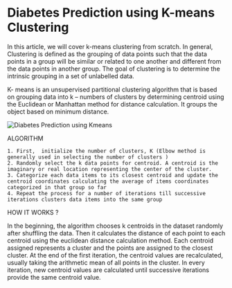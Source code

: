 <h1> Diabetes Prediction using K-means Clustering </h1>

In this article, we will cover k-means clustering from scratch. In general, Clustering is defined as the grouping of data points such that the data points in a group will be similar or related to one another and different from the data points in another group. The goal of clustering is to determine the intrinsic grouping in a set of unlabelled data.

K- means is an unsupervised partitional clustering algorithm that is based on grouping data into k – numbers of clusters by determining centroid using the Euclidean or Manhattan method for distance calculation. It groups the object based on minimum distance.

![Diabetes Prediction using Kmeans](https://aihubprojects.com/wp-content/uploads/2020/10/euclidean-distance-formula.png)

ALGORITHM

    1. First,  initialize the number of clusters, K (Elbow method is generally used in selecting the number of clusters )
    2. Randomly select the k data points for centroid. A centroid is the imaginary or real location representing the center of the cluster.
    3. Categorize each data items to its closest centroid and update the centroid coordinates calculating the average of items coordinates categorized in that group so far
    4. Repeat the process for a number of iterations till successive iterations clusters data items into the same group

HOW IT WORKS ?

In the beginning, the algorithm chooses k centroids in the dataset randomly after shuffling the data. Then it calculates the distance of each point to each centroid using the euclidean distance calculation method. Each centroid assigned represents a cluster and the points are assigned to the closest cluster. At the end of the first iteration, the centroid values are recalculated, usually taking the arithmetic mean of all points in the cluster.  In every iteration, new centroid values are calculated until successive iterations provide the same centroid value. 

